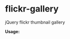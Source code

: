 flickr-gallery
==============

jQuery flickr thumbnail gallery

<b>Usage:</b>

<div id="72157639163628903" class="thumbs"></div>
